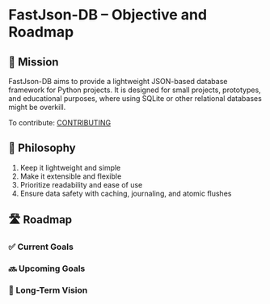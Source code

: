 # FastJson-DB – Objective and Roadmap #

## 🎯 Mission ##

FastJson-DB aims to provide a lightweight JSON-based database framework for Python projects.
It is designed for small projects, prototypes, and educational purposes, where using SQLite or other relational databases might be overkill.

To contribute: [CONTRIBUTING](CONTRIBUINT.md)

## 🧭 Philosophy ##

1. Keep it lightweight and simple
2. Make it extensible and flexible
3. Prioritize readability and ease of use
4. Ensure data safety with caching, journaling, and atomic flushes

## 🛣️ Roadmap ##

### ✅ Current Goals ###

### 🔜 Upcoming Goals ###

### 🚀 Long-Term Vision ###
